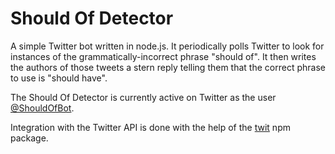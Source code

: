 # Should Of Detector

A simple Twitter bot written in node.js. It periodically polls Twitter to look for instances of the grammatically-incorrect phrase "should of". It then writes the authors of those tweets a stern reply telling them that the correct phrase to use is "should have".

The Should Of Detector is currently active on Twitter as the user [@ShouldOfBot](http://twitter.com/ShouldOfBot/with_replies).

Integration with the Twitter API is done with the help of the [twit](https://github.com/ttezel/twit) npm package.
